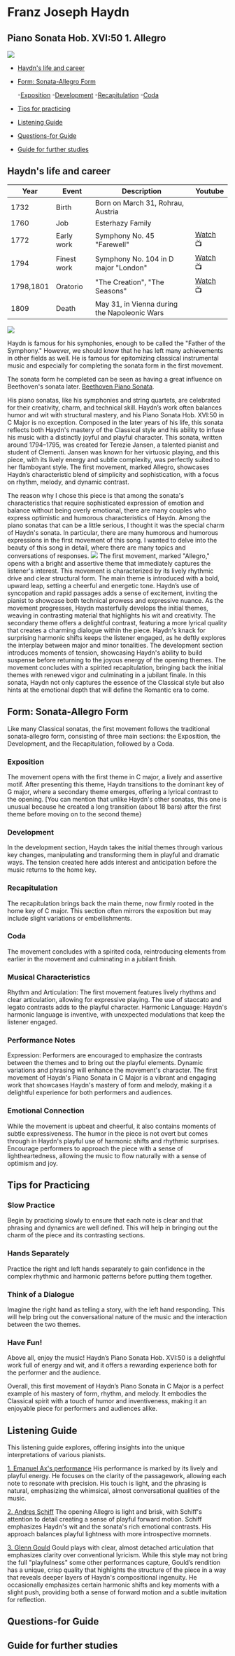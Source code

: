 # Franz Joseph Haydn
## Piano Sonata Hob. XVI:50 1. Allegro

<img src="하이든.jpg"> 


- [Haydn's life and career](#haydns-life-and-career)
- [Form: Sonata-Allegro Form](#form-sonata-allegro-form)

   -[Exposition](#exposition)
   -[Development](#development)
   -[Recapitulation](#recapitulation)
   -[Coda](#coda)
- [Tips for practicing](#tips-for-practicing)
- [Listening Guide](#listening-guide)
- [Questions-for Guide](#questions-for-guide)
- [Guide for further studies](#guide-for-further-studies)


## Haydn's life and career

| Year      | Event       | Description                                  | Youtube                                                   |
| ----      | ----        | ------------------------------------------   | --------------------------------------------------------- |
| 1732      | Birth       | Born on March 31, Rohrau, Austria            |                                                           |
| 1760      | Job         | Esterhazy Family                             |                                                           |
| 1772      | Early work  | Symphony No. 45 "Farewell"                   | [Watch](https://www.youtube.com/watch?v=tq1nc4Gyp0c) :tv: |
| 1794      | Finest work | Symphony No. 104 in D major "London"         | [Watch](https://www.youtube.com/watch?v=kg6Q9tkHOw0) :tv: |
| 1798,1801 | Oratorio    | "The Creation", "The Seasons"                | [Watch](https://www.youtube.com/watch?v=TPv1g9t_mKo) :tv: |
| 1809      | Death       | May 31, in Vienna during the Napoleonic Wars |                                                           |

<img src="Father_of_the_symphony.png">

Haydn is famous for his symphonies, enough to be called the "Father of the Symphony." However, we should know that he has left many achievements in other fields as well. He is famous for epitomizing classical instrumental music and especially for completing the sonata form in the first movement. 

The sonata form he completed can be seen as having a great influence on Beethoven's sonata later.
[Beethoven Piano Sonata](beethoven-sonata-26.md).

His piano sonatas, like his symphonies and string quartets, are celebrated for their creativity, charm, and technical skill. Haydn’s work often balances humor and wit with structural mastery, and his Piano Sonata Hob. XVI:50 in C Major is no exception. Composed in the later years of his life, this sonata reflects both Haydn's mastery of the Classical style and his ability to infuse his music with a distinctly joyful and playful character.
This sonata, written around 1794–1795, was created for Terezie Jansen, a talented pianist and student of Clementi. Jansen was known for her virtuosic playing, and this piece, with its lively energy and subtle complexity, was perfectly suited to her flamboyant style. The first movement, marked Allegro, showcases Haydn’s characteristic blend of simplicity and sophistication, with a focus on rhythm, melody, and dynamic contrast.

The reason why I chose this piece is that among the sonata's characteristics that require sophisticated expression of emotion and balance without being overly emotional, there are many couples who express optimistic and humorous characteristics of Haydn. Among the piano sonatas that can be a little serious, I thought it was the special charm of Haydn's sonata. In particular, there are many humorous and humorous expressions in the first movement of this song. I wanted to delve into the beauty of this song in detail, where there are many topics and conversations of responses. 
<img src="Hello World png.png">
The first movement, marked "Allegro," opens with a bright and assertive theme that immediately captures the listener's interest. This movement is characterized by its lively rhythmic drive and clear structural form. The main theme is introduced with a bold, upward leap, setting a cheerful and energetic tone. Haydn’s use of syncopation and rapid passages adds a sense of excitement, inviting the pianist to showcase both technical prowess and expressive nuance. As the movement progresses, Haydn masterfully develops the initial themes, weaving in contrasting material that highlights his wit and creativity. The secondary theme offers a delightful contrast, featuring a more lyrical quality that creates a charming dialogue within the piece. Haydn's knack for surprising harmonic shifts keeps the listener engaged, as he deftly explores the interplay between major and minor tonalities. The development section introduces moments of tension, showcasing Haydn's ability to build suspense before returning to the joyous energy of the opening themes. The movement concludes with a spirited recapitulation, bringing back the initial themes with renewed vigor and culminating in a jubilant finale. In this sonata, Haydn not only captures the essence of the Classical style but also hints at the emotional depth that will define the Romantic era to come.


## Form: Sonata-Allegro Form
Like many Classical sonatas, the first movement follows the traditional sonata-allegro form, consisting of three main sections: the Exposition, the Development, and the Recapitulation, followed by a Coda.

### Exposition
The movement opens with the first theme in C major, a lively and assertive motif. After presenting this theme, Haydn transitions to the dominant key of G major, where a secondary theme emerges, offering a lyrical contrast to the opening. [You can mention that unlike Haydn's other sonatas, this one is unusual because he created a long transition (about 18 bars) after the first theme before moving on to the second theme}
### Development
In the development section, Haydn takes the initial themes through various key changes, manipulating and transforming them in playful and dramatic ways. The tension created here adds interest and anticipation before the music returns to the home key.
### Recapitulation
The recapitulation brings back the main theme, now firmly rooted in the home key of C major. This section often mirrors the exposition but may include slight variations or embellishments.
### Coda 
The movement concludes with a spirited coda, reintroducing elements from earlier in the movement and culminating in a jubilant finish.

### Musical Characteristics
Rhythm and Articulation: The first movement features lively rhythms and clear articulation, allowing for expressive playing. The use of staccato and legato contrasts adds to the playful character.
Harmonic Language: Haydn's harmonic language is inventive, with unexpected modulations that keep the listener engaged.

### Performance Notes
Expression: Performers are encouraged to emphasize the contrasts between the themes and to bring out the playful elements. Dynamic variations and phrasing will enhance the movement's character.
The first movement of Haydn's Piano Sonata in C Major is a vibrant and engaging work that showcases Haydn's mastery of form and melody, making it a delightful experience for both performers and audiences.

### Emotional Connection
While the movement is upbeat and cheerful, it also contains moments of subtle expressiveness. The humor in the piece is not overt but comes through in Haydn's playful use of harmonic shifts and rhythmic surprises. Encourage performers to approach the piece with a sense of lightheartedness, allowing the music to flow naturally with a sense of optimism and joy.

## Tips for Practicing 

### Slow Practice
Begin by practicing slowly to ensure that each note is clear and that phrasing and dynamics are well defined. This will help in bringing out the charm of the piece and its contrasting sections.

### Hands Separately
Practice the right and left hands separately to gain confidence in the complex rhythmic and harmonic patterns before putting them together.

### Think of a Dialogue
Imagine the right hand as telling a story, with the left hand responding. This will help bring out the conversational nature of the music and the interaction between the two themes.

### Have Fun!
Above all, enjoy the music! Haydn’s Piano Sonata Hob. XVI:50 is a delightful work full of energy and wit, and it offers a rewarding experience both for the performer and the audience.

Overall, this first movement of Haydn’s Piano Sonata in C Major is a perfect example of his mastery of form, rhythm, and melody. It embodies the Classical spirit with a touch of humor and inventiveness, making it an enjoyable piece for performers and audiences alike.
## Listening Guide
This listening guide explores, offering insights into the unique interpretations of various pianists.

[1. Emanuel Ax's performance](https://www.youtube.com/watch?v=VijCE-3YvL8)
His performance is marked by its lively and playful energy. He focuses on the clarity of the passagework, allowing each note to resonate with precision. His touch is light, and the phrasing is natural, emphasizing the whimsical, almost conversational qualities of the music.

[2. Andres Schiff](https://www.youtube.com/watch?v=j344jYmqtDw)
The opening Allegro is light and brisk, with Schiff's attention to detail creating a sense of playful forward motion. Schiff emphasizes Haydn's wit and the sonata's rich emotional contrasts. His approach balances playful lightness with more introspective momnets.

[3. Glenn Gould](https://www.youtube.com/watch?v=VfmmVQhg3-0)
Gould plays with clear, almost detached articulation that emphasizes clarity over conventional lyricism. While this style may not bring the full "playfulness" some other performances capture, Gould’s rendition has a unique, crisp quality that highlights the structure of the piece in a way that reveals deeper layers of Haydn's compositional ingenuity. He occasionally emphasizes certain harmonic shifts and key moments with a slight push, providing both a sense of forward motion and a subtle invitation for reflection.

## Questions-for Guide
## Guide for further studies
